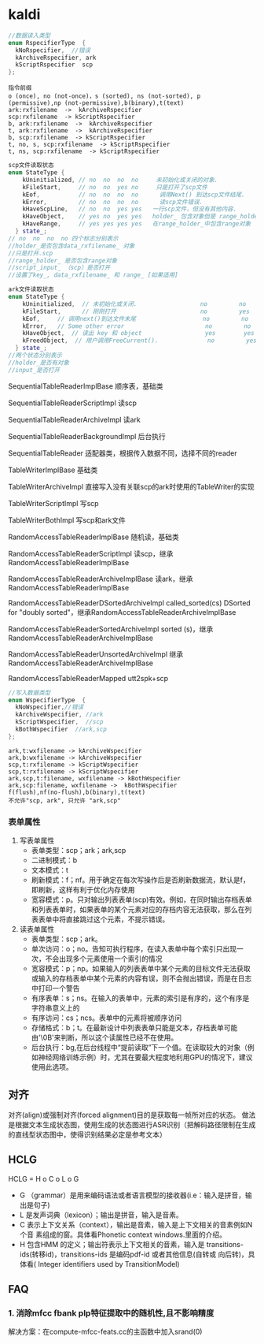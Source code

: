 # kaldi



```cpp
//数据读入类型
enum RspecifierType  {
  kNoRspecifier,  //错误
  kArchiveRspecifier, ark
  kScriptRspecifier  scp  
};
```

```
指令前缀
o (once), no (not-once)，s (sorted), ns (not-sorted), p (permissive),np (not-permissive),b(binary),t(text)
ark:rxfilename  ->  kArchiveRspecifier
scp:rxfilename  -> kScriptRspecifier
b, ark:rxfilename  ->  kArchiveRspecifier
t, ark:rxfilename  ->  kArchiveRspecifier
b, scp:rxfilename  -> kScriptRspecifier
t, no, s, scp:rxfilename  -> kScriptRspecifier
t, ns, scp:rxfilename  -> kScriptRspecifier
```

```cpp
scp文件读取状态
enum StateType {
    kUninitialized, // no  no  no  no     未初始化或关闭的对象.
    kFileStart,     // no  no  yes no     只是打开了scp文件
    kEof,           // no  no  no  no      调用Next() 到达scp文件结尾.
    kError,         // no  no  no  no      读scp文件错误.
    kHaveScpLine,   // no  no  yes yes   一行scp文件，但没有其他内容.
    kHaveObject,    // yes no  yes yes   holder_ 包含对象但是 range_holder_ 不包含.
    kHaveRange,     // yes yes yes yes   在range_holder_中包含range对象 
  } state_;
// no  no  no  no 四个标志分别表示
//holder_是否包含data_rxfilename_ 对象
//只是打开.scp
//range_holder_ 是否包含range对象
//script_input_ （scp）是否打开
//设置了key_, data_rxfilename_ 和 range_ [如果适用]
```

```cpp
ark文件读取状态
enum StateType { 
    kUninitialized,  // 未初始化或关闭.                  no         no
    kFileStart,      // 刚刚打开                        no         yes
    kEof,     // 调用next()到达文件末尾                   no         no
    kError,   // Some other error                       no         no
    kHaveObject,  // 读出 key 和 object                  yes        yes
    kFreedObject,  // 用户调用FreeCurrent().              no         yes
  } state_;
//两个状态分别表示
//holder_是否有对象
//input_是否打开
```

SequentialTableReaderImplBase  顺序表，基础类

SequentialTableReaderScriptImpl  读scp

SequentialTableReaderArchiveImpl 读ark

SequentialTableReaderBackgroundImpl 后台执行

SequentialTableReader    适配器类，根据传入数据不同，选择不同的reader

TableWriterImplBase  基础类

TableWriterArchiveImpl  直接写入没有关联scp的ark时使用的TableWriter的实现

TableWriterScriptImpl    写scp

TableWriterBothImpl      写scp和ark文件

RandomAccessTableReaderImplBase   随机读，基础类

RandomAccessTableReaderScriptImpl  读scp，继承RandomAccessTableReaderImplBase   

RandomAccessTableReaderArchiveImplBase  读ark，继承RandomAccessTableReaderImplBase   

RandomAccessTableReaderDSortedArchiveImpl  called_sorted(cs) DSorted for "doubly sorted"，继承RandomAccessTableReaderArchiveImplBase  

RandomAccessTableReaderSortedArchiveImpl  sorted (s)，继承RandomAccessTableReaderArchiveImplBase  

RandomAccessTableReaderUnsortedArchiveImpl    继承RandomAccessTableReaderArchiveImplBase  

RandomAccessTableReaderMapped  utt2spk+scp



```cpp
//写入数据类型
enum WspecifierType  {
  kNoWspecifier,//错误
  kArchiveWspecifier, //ark 
  kScriptWspecifier,  //scp
  kBothWspecifier  //ark,scp
};

```

```
ark,t:wxfilename -> kArchiveWspecifier
ark,b:wxfilename -> kArchiveWspecifier
scp,t:rxfilename -> kScriptWspecifier
scp,t:rxfilename -> kScriptWspecifier
ark,scp,t:filename, wxfilename -> kBothWspecifier
ark,scp:filename, wxfilename ->  kBothWspecifier
f(flush),nf(no-flush),b(binary),t(text)
不允许"scp, ark", 只允许 "ark,scp"
```

### 表单属性

1. 写表单属性
   * 表单类型：scp；ark；ark,scp
   * 二进制模式：b
   * 文本模式：t
   * 刷新模式：f；nf。用于确定在每次写操作后是否刷新数据流，默认是f，即刷新，这样有利于优化内存使用
   * 宽容模式：p。只对输出列表表单(scp)有效。例如，在同时输出存档表单和列表表单时，如果表单的某个元素对应的存档内容无法获取，那么在列表表单中将直接跳过这个元素，不提示错误。
2. 读表单属性
   * 表单类型：scp；ark。
   * 单次访问：o；no。告知可执行程序，在读入表单中每个索引只出现一次，不会出现多个元素使用一个索引的情况
   * 宽容模式：p；np。如果输入的列表表单中某个元素的目标文件无法获取或输入的存档表单中某个元素的内容有误，则不会抛出错误，而是在日志中打印一个警告
   * 有序表单：s；ns。在输入的表单中，元素的索引是有序的，这个有序是字符串意义上的
   * 有序访问：cs；ncs。表单中的元素将被顺序访问
   * 存储格式：b；t。在最新设计中列表表单只能是文本，存档表单可能由'\0B'来判断，所以这个读属性已经不在使用。
   * 后台执行：bg,在后台线程中“提前读取”下一个值。在读取较大的对象（例如神经网络训练示例）时，尤其在要最大程度地利用GPU的情况下，建议使用此选项。

## 对齐
对齐(align)或强制对齐(forced alignment)目的是获取每一帧所对应的状态。
做法是根据文本生成状态图，使用生成的状态图进行ASR识别（把解码路径限制在生成的直线型状态图中，使得识别结果必定是参考文本）


## HCLG
HCLG = H o C o L o G

* G （grammar）是用来编码语法或者语言模型的接收器(i.e：输入是拼音，输出是句子)
* L 是发声词典（lexicon）；输出是拼音，输入是音素。
* C 表示上下文关系（context），输出是音素，输入是上下文相关的音素例如N个音
  素组成的窗。具体看Phonetic context windows.里面的介绍。
*  H 包含HMM 的定义；输出符表示上下文相关的音素，输入是
  transitions-ids(转移id)，transitions-ids 是编码pdf-id 或者其他信息(自转或
  向后转)，具体看( Integer identifiers used by TransitionModel)

## FAQ

### 1. 消除mfcc fbank plp特征提取中的随机性,且不影响精度

解决方案：在compute-mfcc-feats.cc的主函数中加入srand(0)